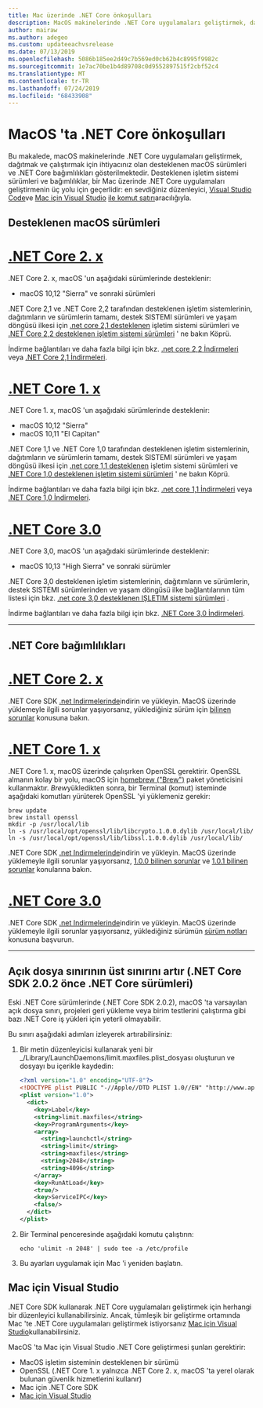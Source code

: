 ```yaml
---
title: Mac üzerinde .NET Core önkoşulları
description: MacOS makinelerinde .NET Core uygulamaları geliştirmek, dağıtmak ve çalıştırmak için desteklenen macOS sürümleri ve .NET Core bağımlılıkları.
author: mairaw
ms.author: adegeo
ms.custom: updateeachvsrelease
ms.date: 07/13/2019
ms.openlocfilehash: 5086b185ee2d49c7b569ed0cb62b4c8995f9982c
ms.sourcegitcommit: 1e7ac70be1b4d89708c0d9552897515f2cbf52c4
ms.translationtype: MT
ms.contentlocale: tr-TR
ms.lasthandoff: 07/24/2019
ms.locfileid: "68433908"
---
```

# <a name="prerequisites-for-net-core-on-macos"></a>MacOS 'ta .NET Core önkoşulları

Bu makalede, macOS makinelerinde .NET Core uygulamaları geliştirmek, dağıtmak ve çalıştırmak için ihtiyacınız olan desteklenen macOS sürümleri ve .NET Core bağımlılıkları gösterilmektedir. Desteklenen işletim sistemi sürümleri ve bağımlılıklar, bir Mac üzerinde .NET Core uygulamaları geliştirmenin üç yolu için geçerlidir: en sevdiğiniz düzenleyici, [Visual Studio Code](https://code.visualstudio.com/)ve [Mac için Visual Studio](https://visualstudio.microsoft.com/vs/mac/?utm_medium=microsoft&utm_source=docs.microsoft.com&utm_campaign=inline+link) [ile komut satırı](tutorials/using-with-xplat-cli.md)aracılığıyla.

## <a name="supported-macos-versions"></a>Desteklenen macOS sürümleri

# <a name="net-core-2xtabnetcore2x"></a>[.NET Core 2. x](#tab/netcore2x)

.NET Core 2. x, macOS 'un aşağıdaki sürümlerinde desteklenir:

* macOS 10,12 "Sierra" ve sonraki sürümleri

.NET Core 2,1 ve .NET Core 2,2 tarafından desteklenen işletim sistemlerinin, dağıtımların ve sürümlerin tamamı, destek SISTEMI sürümleri ve yaşam döngüsü ilkesi için [.net core 2,1 desteklenen](https://github.com/dotnet/core/blob/master/release-notes/2.1/2.1-supported-os.md) işletim sistemi sürümleri ve [.NET Core 2,2 desteklenen işletim sistemi sürümleri](https://github.com/dotnet/core/blob/master/release-notes/2.2/2.2-supported-os.md) ' ne bakın Köprü.

İndirme bağlantıları ve daha fazla bilgi için bkz. [.net core 2,2 İndirmeleri](https://www.microsoft.com/net/download/dotnet-core/2.2) veya [.NET Core 2,1 İndirmeleri](https://www.microsoft.com/net/download/dotnet-core/2.1).

# <a name="net-core-1xtabnetcore1x"></a>[.NET Core 1. x](#tab/netcore1x)

.NET Core 1. x, macOS 'un aşağıdaki sürümlerinde desteklenir:

* macOS 10,12 "Sierra"
* macOS 10,11 "El Capitan"

.NET Core 1,1 ve .NET Core 1,0 tarafından desteklenen işletim sistemlerinin, dağıtımların ve sürümlerin tamamı, destek SISTEMI sürümleri ve yaşam döngüsü ilkesi için [.net core 1,1 desteklenen](https://github.com/dotnet/core/blob/master/release-notes/1.1/1.1.md) işletim sistemi sürümleri ve [.NET Core 1,0 desteklenen işletim sistemi sürümleri](https://github.com/dotnet/core/blob/master/release-notes/1.0/1.0-supported-os.md) ' ne bakın Köprü.

İndirme bağlantıları ve daha fazla bilgi için bkz. [.net core 1,1 İndirmeleri](https://www.microsoft.com/net/download/dotnet-core/1.1) veya [.NET Core 1,0 İndirmeleri](https://www.microsoft.com/net/download/dotnet-core/1.0).

# <a name="net-core-30tabnetcore30"></a>[.NET Core 3.0](#tab/netcore30)

.NET Core 3,0, macOS 'un aşağıdaki sürümlerinde desteklenir:

* macOS 10,13 "High Sierra" ve sonraki sürümler

.NET Core 3,0 desteklenen işletim sistemlerinin, dağıtımların ve sürümlerin, destek SISTEMI sürümlerinden ve yaşam döngüsü ilke bağlantılarının tüm listesi için bkz. [.net core 3,0 desteklenen IŞLETIM sistemi sürümleri](https://github.com/dotnet/core/blob/master/release-notes/3.0/3.0-supported-os.md) .

İndirme bağlantıları ve daha fazla bilgi için bkz. [.NET Core 3,0 İndirmeleri](https://www.microsoft.com/net/download/dotnet-core/3.0).

---

## <a name="net-core-dependencies"></a>.NET Core bağımlılıkları

# <a name="net-core-2xtabnetcore2x"></a>[.NET Core 2. x](#tab/netcore2x)

.NET Core SDK [.net Indirmelerinde](https://www.microsoft.com/net/download/core)indirin ve yükleyin. MacOS üzerinde yüklemeyle ilgili sorunlar yaşıyorsanız, yüklediğiniz sürüm için [bilinen sorunlar](https://github.com/dotnet/core/tree/master/release-notes/2.1) konusuna bakın.

# <a name="net-core-1xtabnetcore1x"></a>[.NET Core 1. x](#tab/netcore1x)

.NET Core 1. x, macOS üzerinde çalışırken OpenSSL gerektirir. OpenSSL almanın kolay bir yolu, macOS için [homebrew ("Brew")](https://brew.sh/) paket yöneticisini kullanmaktır. *Brew*yükledikten sonra, bir Terminal (komut) isteminde aşağıdaki komutları yürüterek OpenSSL 'yi yüklemeniz gerekir:

```console
brew update
brew install openssl
mkdir -p /usr/local/lib
ln -s /usr/local/opt/openssl/lib/libcrypto.1.0.0.dylib /usr/local/lib/
ln -s /usr/local/opt/openssl/lib/libssl.1.0.0.dylib /usr/local/lib/
```

.NET Core SDK [.net Indirmelerinde](https://www.microsoft.com/net/download/core)indirin ve yükleyin. MacOS üzerinde yüklemeyle ilgili sorunlar yaşıyorsanız, [1.0.0 bilinen sorunlar](https://github.com/dotnet/core/blob/master/release-notes/1.0/1.0.0-known-issues.md) ve [1.0.1 bilinen sorunlar](https://github.com/dotnet/core/blob/master/release-notes/1.0/1.0.1-known-issues.md) konularına bakın.

# <a name="net-core-30tabnetcore30"></a>[.NET Core 3.0](#tab/netcore30)

.NET Core SDK [.net Indirmelerinde](https://www.microsoft.com/net/download/core)indirin ve yükleyin. MacOS üzerinde yüklemeyle ilgili sorunlar yaşıyorsanız, yüklediğiniz sürümün [sürüm notları](https://github.com/dotnet/core/blob/master/release-notes/3.0/3.0-supported-os.md) konusuna başvurun.

---

## <a name="increase-the-maximum-open-file-limit-net-core-versions-before-net-core-sdk-202"></a>Açık dosya sınırının üst sınırını artır (.NET Core SDK 2.0.2 önce .NET Core sürümleri)

Eski .NET Core sürümlerinde (.NET Core SDK 2.0.2), macOS 'ta varsayılan açık dosya sınırı, projeleri geri yükleme veya birim testlerini çalıştırma gibi bazı .NET Core iş yükleri için yeterli olmayabilir.

Bu sınırı aşağıdaki adımları izleyerek artırabilirsiniz:

1. Bir metin düzenleyicisi kullanarak yeni bir _/Library/LaunchDaemons/limit.maxfiles.plist_dosyası oluşturun ve dosyayı bu içerikle kaydedin:

    ```xml
    <?xml version="1.0" encoding="UTF-8"?>
    <!DOCTYPE plist PUBLIC "-//Apple//DTD PLIST 1.0//EN" "http://www.apple.com/DTDs/PropertyList-1.0.dtd">
    <plist version="1.0">
      <dict>
        <key>Label</key>
        <string>limit.maxfiles</string>
        <key>ProgramArguments</key>
        <array>
          <string>launchctl</string>
          <string>limit</string>
          <string>maxfiles</string>
          <string>2048</string>
          <string>4096</string>
        </array>
        <key>RunAtLoad</key>
        <true/>
        <key>ServiceIPC</key>
        <false/>
      </dict>
    </plist>
    ```

2. Bir Terminal penceresinde aşağıdaki komutu çalıştırın:

   ```console
   echo 'ulimit -n 2048' | sudo tee -a /etc/profile
   ```

3. Bu ayarları uygulamak için Mac 'i yeniden başlatın.

## <a name="visual-studio-for-mac"></a>Mac için Visual Studio

.NET Core SDK kullanarak .NET Core uygulamaları geliştirmek için herhangi bir düzenleyici kullanabilirsiniz. Ancak, tümleşik bir geliştirme ortamında Mac 'te .NET Core uygulamaları geliştirmek istiyorsanız [Mac için Visual Studio](https://visualstudio.microsoft.com/vs/mac/?utm_medium=microsoft&utm_source=docs.microsoft.com&utm_campaign=inline+link)kullanabilirsiniz.

MacOS 'ta Mac için Visual Studio .NET Core geliştirmesi şunları gerektirir:

* MacOS işletim sisteminin desteklenen bir sürümü
* OpenSSL (.NET Core 1. x yalnızca .NET Core 2. x, macOS 'ta yerel olarak bulunan güvenlik hizmetlerini kullanır)
* Mac için .NET Core SDK
* [Mac için Visual Studio](https://visualstudio.microsoft.com/vs/mac/?utm_medium=microsoft&utm_source=docs.microsoft.com&utm_campaign=inline+link)
